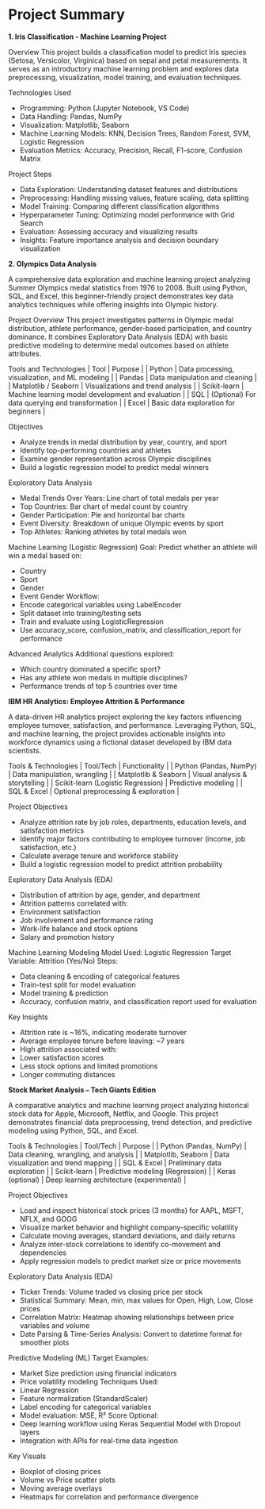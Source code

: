 # Project Summary

**1. Iris Classification - Machine Learning Project**

Overview
This project builds a classification model to predict Iris species (Setosa, Versicolor, Virginica) based on sepal and petal measurements. It serves as an introductory machine learning problem and explores data preprocessing, visualization, model training, and evaluation techniques.

Technologies Used
- Programming: Python (Jupyter Notebook, VS Code)
- Data Handling: Pandas, NumPy
- Visualization: Matplotlib, Seaborn
- Machine Learning Models: KNN, Decision Trees, Random Forest, SVM, Logistic Regression
- Evaluation Metrics: Accuracy, Precision, Recall, F1-score, Confusion Matrix
  
Project Steps
- Data Exploration: Understanding dataset features and distributions
- Preprocessing: Handling missing values, feature scaling, data splitting
- Model Training: Comparing different classification algorithms
- Hyperparameter Tuning: Optimizing model performance with Grid Search
- Evaluation: Assessing accuracy and visualizing results
- Insights: Feature importance analysis and decision boundary visualization
  

**2. Olympics Data Analysis**

A comprehensive data exploration and machine learning project analyzing Summer Olympics medal statistics from 1976 to 2008. Built using Python, SQL, and Excel, this beginner-friendly project demonstrates key data analytics techniques while offering insights into Olympic history.

Project Overview
This project investigates patterns in Olympic medal distribution, athlete performance, gender-based participation, and country dominance. It combines Exploratory Data Analysis (EDA) with basic predictive modeling to determine medal outcomes based on athlete attributes.

Tools and Technologies
| Tool | Purpose | 
| Python | Data processing, visualization, and ML modeling | 
| Pandas | Data manipulation and cleaning | 
| Matplotlib / Seaborn | Visualizations and trend analysis | 
| Scikit-learn | Machine learning model development and evaluation | 
| SQL | (Optional) For data querying and transformation | 
| Excel | Basic data exploration for beginners | 

Objectives
- Analyze trends in medal distribution by year, country, and sport
- Identify top-performing countries and athletes
- Examine gender representation across Olympic disciplines
- Build a logistic regression model to predict medal winners

Exploratory Data Analysis
- Medal Trends Over Years: Line chart of total medals per year
- Top Countries: Bar chart of medal count by country
- Gender Participation: Pie and horizontal bar charts
- Event Diversity: Breakdown of unique Olympic events by sport
- Top Athletes: Ranking athletes by total medals won

Machine Learning (Logistic Regression)
Goal: Predict whether an athlete will win a medal based on:
- Country
- Sport
- Gender
- Event Gender
Workflow:
- Encode categorical variables using LabelEncoder
- Split dataset into training/testing sets
- Train and evaluate using LogisticRegression
- Use accuracy_score, confusion_matrix, and classification_report for performance

Advanced Analytics
Additional questions explored:
- Which country dominated a specific sport?
- Has any athlete won medals in multiple disciplines?
- Performance trends of top 5 countries over time


**IBM HR Analytics: Employee Attrition & Performance**

A data-driven HR analytics project exploring the key factors influencing employee turnover, satisfaction, and performance. Leveraging Python, SQL, and machine learning, the project provides actionable insights into workforce dynamics using a fictional dataset developed by IBM data scientists.

Tools & Technologies
| Tool/Tech | Functionality | 
| Python (Pandas, NumPy) | Data manipulation, wrangling | 
| Matplotlib & Seaborn | Visual analysis & storytelling | 
| Scikit-learn (Logistic Regression) | Predictive modeling | 
| SQL & Excel | Optional preprocessing & exploration | 

Project Objectives
- Analyze attrition rate by job roles, departments, education levels, and satisfaction metrics
- Identify major factors contributing to employee turnover (income, job satisfaction, etc.)
- Calculate average tenure and workforce stability
- Build a logistic regression model to predict attrition probability

Exploratory Data Analysis (EDA)
- Distribution of attrition by age, gender, and department
- Attrition patterns correlated with:
- Environment satisfaction
- Job involvement and performance rating
- Work-life balance and stock options
- Salary and promotion history

Machine Learning Modeling
Model Used: Logistic Regression
Target Variable: Attrition (Yes/No)
Steps:
- Data cleaning & encoding of categorical features
- Train-test split for model evaluation
- Model training & prediction
- Accuracy, confusion matrix, and classification report used for evaluation

Key Insights
- Attrition rate is ~16%, indicating moderate turnover
- Average employee tenure before leaving: ~7 years
- High attrition associated with:
- Lower satisfaction scores
- Less stock options and limited promotions
- Longer commuting distances


**Stock Market Analysis – Tech Giants Edition**

A comparative analytics and machine learning project analyzing historical stock data for Apple, Microsoft, Netflix, and Google. This project demonstrates financial data preprocessing, trend detection, and predictive modeling using Python, SQL, and Excel.

Tools & Technologies
| Tool/Tech | Purpose | 
| Python (Pandas, NumPy) | Data cleaning, wrangling, and analysis | 
| Matplotlib, Seaborn | Data visualization and trend mapping | 
| SQL & Excel | Preliminary data exploration | 
| Scikit-learn | Predictive modeling (Regression) | 
| Keras (optional) | Deep learning architecture (experimental) | 


Project Objectives
-  Load and inspect historical stock prices (3 months) for AAPL, MSFT, NFLX, and GOOG
-  Visualize market behavior and highlight company-specific volatility
-  Calculate moving averages, standard deviations, and daily returns
-  Analyze inter-stock correlations to identify co-movement and dependencies
-  Apply regression models to predict market size or price movements

Exploratory Data Analysis (EDA)
- Ticker Trends: Volume traded vs closing price per stock
- Statistical Summary: Mean, min, max values for Open, High, Low, Close prices
- Correlation Matrix: Heatmap showing relationships between price variables and volume
- Date Parsing & Time-Series Analysis: Convert to datetime format for smoother plots

Predictive Modeling (ML)
Target Examples:
- Market Size prediction using financial indicators
- Price volatility modeling
Techniques Used:
- Linear Regression
- Feature normalization (StandardScaler)
- Label encoding for categorical variables
- Model evaluation: MSE, R² Score
Optional:
- Deep learning workflow using Keras Sequential Model with Dropout layers
- Integration with APIs for real-time data ingestion

Key Visuals
- Boxplot of closing prices
- Volume vs Price scatter plots
- Moving average overlays
- Heatmaps for correlation and performance divergence





